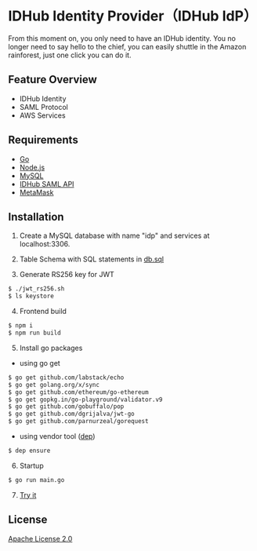 # IDHub Identity Provider（IDHub IdP）

From this moment on, you only need to have an IDHub identity. You no longer need to say hello to the chief, you can easily shuttle in the Amazon rainforest, just one click you can do it.

## Feature Overview

- IDHub Identity
- SAML Protocol
- AWS Services

## Requirements

- [Go](https://golang.org)
- [Node.js](https://nodejs.org/en/)
- [MySQL](https://www.mysql.com)
- [IDHub SAML API](https://gitlab.com/idhub/saml_idhub_api)
- [MetaMask](https://metamask.io)

## Installation

1. Create a MySQL database with name "idp" and services at localhost:3306.

2. Table Schema with SQL statements in [db.sql](https://gitlab.com/idhub/idp/blob/master/dbconn/db.sql)

3. Generate RS256 key for JWT
```sh
$ ./jwt_rs256.sh
$ ls keystore
```

4. Frontend build
```sh
$ npm i
$ npm run build
```

5. Install go packages
- using go get
```sh
$ go get github.com/labstack/echo
$ go get golang.org/x/sync
$ go get github.com/ethereum/go-ethereum
$ go get gopkg.in/go-playground/validator.v9
$ go get github.com/gobuffalo/pop
$ go get github.com/dgrijalva/jwt-go
$ go get github.com/parnurzeal/gorequest
```
- using vendor tool ([dep](https://github.com/golang/dep))
```sh
$ dep ensure
```

6. Startup
```sh
$ go run main.go
```

7. [Try it](http://127.0.0.1:8080/#/)

## License
[Apache License 2.0](https://gitlab.com/idhub/idp/blob/master/LICENSE)